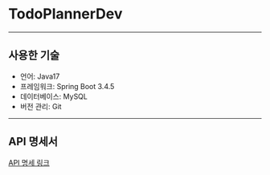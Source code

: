 # TodoPlannerDev
---
## 사용한 기술

- 언어: Java17
- 프레임워크: Spring Boot 3.4.5
- 데이터베이스: MySQL
- 버전 관리: Git

---

## API 명세서
[API 명세 링크](https://isklkl977.atlassian.net/wiki/external/OWMyNmQzZDQ5MGI3NDc0NDkwNWZhNGU0YWM3MjNiZTU)

